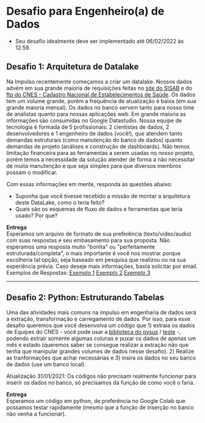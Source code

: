 # Desafio para Engenheiro(a) de Dados 

- Seu desafio idealmente deve ser implementado até 06/02/2022 às 12:59.


## Desafio 1: Arquitetura de Datalake
Na Impulso recentemente começamos a criar um datalake. Nossos dados advém em sua grande maioria de requisições feitas no [site do SISAB](https://sisab.saude.gov.br/) e do [ftp do CNES - Cadastro Nacional de Estabelecimentos de Saúde](ftp.datasus.gov.br/dissemin/publicos/CNES/200508_/Dados). Os dados tem um volume grande, porém a frequência de atualização é baixa (em sua grande maioria mensal). Os dados no banco servem tanto para nosso time de analistas quanto para nossas aplicações web. Em grande maioria as informações são consumidas no Google Datastudio. Nossa equipe de tecnologia é formada de 5 profissionais: 2 cientistas de dados, 2 desenvolvedores e 1 engenheiro de dados (você!), que atendem tanto demandas estruturais (como manutenção do banco de dados) quanto demandas de projeto (análises e construção de dashboards). Não temos limitação financeira para as ferramentas a serem usadas no nosso projeto, porém temos a necessidade da solução atender de forma a não necessitar de muita manutenção e que seja simples para que diversos membros possam o modificar.


Com essas informações em mente, responda as questões abaixo:
- Suponha que você tivesse recebido a missão de montar a arquitetura deste DataLake, como o teria feito?
- Quais são os esquemas de fluxo de dados e ferramentas que teria usado? Por que?


**Entrega**
<br>
Esperamos um arquivo de formato de sua preferência (texto/video/audio) com suas respostas e seu embasamento para sua proposta. Não esperamos uma resposta muito "bonita" ou "perfeitamente estruturada/completa", o mais importante é você nos mostrar porque escolheria tal opção, seja baseado em pesquisa que realizou ou na sua experiência prévia. Caso deseje mais informações, basta solicitar por email.
<br>
Exemplos de Respostas:
[Exemplo 1](https://i0.wp.com/www.cienciaedados.com/wp-content/uploads/2018/06/data-lake-blog.png?resize=640%2C244&ssl=1)
[Exemplo 2](https://raw.githubusercontent.com/VAGAScom/desafio-eng-de-dados/master/exemplo_resposta.png)
[Exemplo 3](https://miro.medium.com/max/1400/0*5GlcsYaSdOyZrtFd)



<hr>



## Desafio 2: Python: Estruturando Tabelas
Uma das atividades mais comuns na impulso em engenharia de dados será a extração, transformação e carregamento de dados. Por isso, para esse desafio queremos que você desenvolva um código que 1) extraia os dados de Equipes do CNES - você pode usar a [biblioteca do pysus](https://github.com/AlertaDengue/PySUS/blob/master/pysus/online_data/CNES.py) / [teste](https://github.com/AlertaDengue/PySUS/blob/master/pysus/tests/test_cnes.py) -, podendo extrair somente algumas colunas e puxar os dados de apenas um mês e estado (queremos saber se consegue realizar a extração não que tenha que manipular grandes volumes de dados nesse desafio). 2) Realize as tranformações que achar necessárias e 3) insira os dados no seu banco de dados (use um banco local).

Atualização 31/01/2021: Os códigos não precisam realmente funcionar para inserir os dados no banco, só precisamos da função de como você o faria.


**Entrega**
<br>
Esperamos um código em python, de preferência no Google Colab que possamos testar rapidamente (mesmo que a função de inserção no banco não venha a funcionar).

